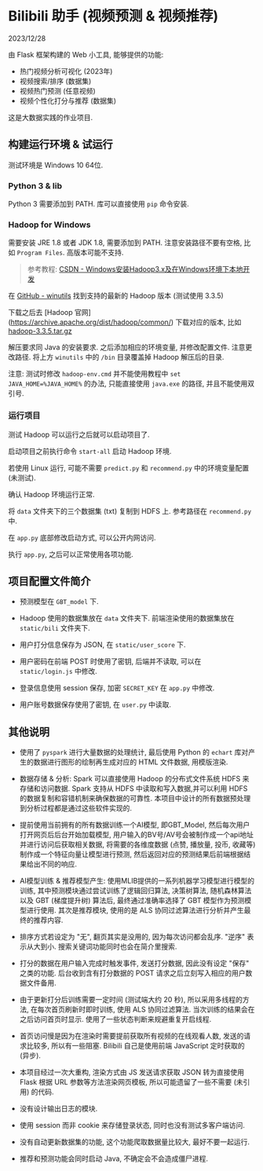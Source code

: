 # Bilibili 助手 (视频预测 & 视频推荐)

2023/12/28

由 Flask 框架构建的 Web 小工具, 能够提供的功能:
- 热门视频分析可视化 (2023年)
- 视频搜索/排序 (数据集)
- 视频热门预测 (任意视频)
- 视频个性化打分与推荐 (数据集)

这是大数据实践的作业项目.

## 构建运行环境 & 试运行

测试环境是 Windows 10 64位.

### Python 3 & lib
Python 3 需要添加到 PATH. 库可以直接使用 `pip` 命令安装.

### Hadoop for Windows
需要安装 JRE 1.8 或者 JDK 1.8, 需要添加到 PATH. 注意安装路径不要有空格, 比如 `Program Files`. 高版本可能不支持.

> 参考教程: [CSDN - Windows安装Hadoop3.x及在Windows环境下本地开发](https://blog.csdn.net/qq_38628046/article/details/124217768)

在 [GitHub - winutils](https://github.com/cdarlint/winutils/tree/master) 找到支持的最新的 Hadoop 版本 (测试使用 3.3.5)

下载之后去 [Hadoop 官网] (https://archive.apache.org/dist/hadoop/common/) 下载对应的版本, 比如 [hadoop-3.3.5.tar.gz](https://archive.apache.org/dist/hadoop/common/hadoop-3.3.5/hadoop-3.3.5.tar.gz)

解压要求同 Java 的安装要求. 之后添加相应的环境变量, 并修改配置文件. 注意更改路径. 将上方 `winutils` 中的 `/bin` 目录覆盖掉 Hadoop 解压后的目录.

注意: 测试时修改 `hadoop-env.cmd` 并不能使用教程中 `set JAVA_HOME=%JAVA_HOME%` 的办法, 只能直接使用 `java.exe` 的路径, 并且不能使用双引号.

### 运行项目

测试 Hadoop 可以运行之后就可以启动项目了.

启动项目之前执行命令 `start-all` 启动 Hadoop 环境.

若使用 Linux 运行, 可能不需要 `predict.py` 和 `recommend.py` 中的环境变量配置 (未测试).

确认 Hadoop 环境运行正常.

将 `data` 文件夹下的三个数据集 (txt) 复制到 HDFS 上. 参考路径在 `recommend.py` 中.

在 `app.py` 底部修改启动方式, 可以公开内网访问.

执行 `app.py`, 之后可以正常使用各项功能.

## 项目配置文件简介

- 预测模型在 `GBT_model` 下.

- Hadoop 使用的数据集放在 `data` 文件夹下. 前端渲染使用的数据集放在 `static/bili` 文件夹下.

- 用户打分信息保存为 JSON, 在 `static/user_score` 下.

- 用户密码在前端 POST 时使用了密钥, 后端并不读取, 可以在 `static/login.js` 中修改.

- 登录信息使用 session 保存, 加密 `SECRET_KEY` 在 `app.py` 中修改.

- 用户账号数据保存使用了密钥, 在 `user.py` 中读取.

## 其他说明

- 使用了 `pyspark` 进行大量数据的处理统计, 最后使用 Python 的 `echart` 库对产生的数据进行图形的绘制再生成对应的 HTML 文件数据, 用模版渲染.

- 数据存储 & 分析: Spark 可以直接使用 Hadoop 的分布式文件系统 HDFS 来存储和访问数据. Spark 支持从 HDFS 中读取和写入数据,并可以利用 HDFS 的数据复制和容错机制来确保数据的可靠性. 本项目中设计的所有数据预处理到分析过程都是通过这些软件实现的.

- 提前使用当前拥有的所有数据训练一个AI模型, 即GBT_Model, 然后每次用户打开网页后后台开始加载模型, 用户输入的BV号/AV号会被制作成一个api地址并进行访问后获取相关数据, 将需要的各维度数据 (点赞, 播放量, 投币, 收藏等) 制作成一个特征向量让模型进行预测, 然后返回对应的预测结果后前端根据结果给出不同的响应.

- AI模型训练 & 推荐模型产生: 使用MLIB提供的一系列机器学习模型进行模型的训练, 其中预测模块通过尝试训练了逻辑回归算法, 决策树算法, 随机森林算法以及 GBT (梯度提升树) 算法后, 最终通过准确率选择了 GBT 模型作为预测模型进行使用. 其次是推荐模块, 使用的是 ALS 协同过滤算法进行分析并产生最终的推荐内容.

- 排序方式若设定为 "无", 翻页其实是没用的, 因为每次访问都会乱序. "逆序" 表示从大到小. 搜索关键词功能同时也会在简介里搜索.

- 打分的数据在用户输入完成时触发事件, 发送打分数据, 因此没有设定 "保存" 之类的功能. 后台收到含有打分数据的 POST 请求之后立刻写入相应的用户数据文件备用.

- 由于更新打分后训练需要一定时间 (测试端大约 20 秒), 所以采用多线程的方法, 在每次首页刷新时即时训练, 使用 ALS 协同过滤算法. 当次训练的结果会在之后访问首页时显示. 使用了一些状态判断来规避重复开启线程.

- 首页访问慢是因为在渲染时需要提前获取所有视频的在线观看人数, 发送的请求比较多, 所以有一些阻塞. Bilibili 自己是使用前端 JavaScript 定时获取的 (异步).

- 本项目经过一次大重构, 渲染方式由 JS 发送请求获取 JSON 转为直接使用 Flask 根据 URL 参数等方法渲染网页模板, 所以可能遗留了一些不需要 (未引用) 的代码.

- 没有设计输出日志的模块.

- 使用 session 而非 cookie 来存储登录状态, 同时也没有测试多客户端访问.

- 没有自动更新数据集的功能, 这个功能爬取数据量比较大, 最好不要一起运行.

- 推荐和预测功能会同时启动 Java, 不确定会不会造成僵尸进程.